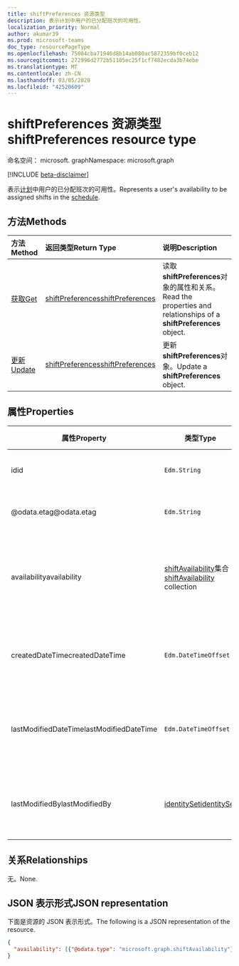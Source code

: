 ```yaml
---
title: shiftPreferences 资源类型
description: 表示计划中用户的已分配班次的可用性。
localization_priority: Normal
author: akumar39
ms.prod: microsoft-teams
doc_type: resourcePageType
ms.openlocfilehash: 75084cba71946d8b14ab080ac5872359bf0ceb12
ms.sourcegitcommit: 272996d2772b51105ec25f1cf7482ecda3b74ebe
ms.translationtype: MT
ms.contentlocale: zh-CN
ms.lasthandoff: 03/05/2020
ms.locfileid: "42520609"
---
```

# <a name="shiftpreferences-resource-type"></a><span data-ttu-id="04c47-103">shiftPreferences 资源类型</span><span class="sxs-lookup"><span data-stu-id="04c47-103">shiftPreferences resource type</span></span>

<span data-ttu-id="04c47-104">命名空间： microsoft. graph</span><span class="sxs-lookup"><span data-stu-id="04c47-104">Namespace: microsoft.graph</span></span>

[!INCLUDE [beta-disclaimer](../../includes/beta-disclaimer.md)]

<span data-ttu-id="04c47-105">表示[计划](schedule.md)中用户的已分配班次的可用性。</span><span class="sxs-lookup"><span data-stu-id="04c47-105">Represents a user's availability to be assigned shifts in the [schedule](schedule.md).</span></span>

## <a name="methods"></a><span data-ttu-id="04c47-106">方法</span><span class="sxs-lookup"><span data-stu-id="04c47-106">Methods</span></span>

| <span data-ttu-id="04c47-107">方法</span><span class="sxs-lookup"><span data-stu-id="04c47-107">Method</span></span>       | <span data-ttu-id="04c47-108">返回类型</span><span class="sxs-lookup"><span data-stu-id="04c47-108">Return Type</span></span> | <span data-ttu-id="04c47-109">说明</span><span class="sxs-lookup"><span data-stu-id="04c47-109">Description</span></span> |
|:-------------|:------------|:------------|
| [<span data-ttu-id="04c47-110">获取</span><span class="sxs-lookup"><span data-stu-id="04c47-110">Get</span></span>](../api/shiftpreferences-get.md) | [<span data-ttu-id="04c47-111">shiftPreferences</span><span class="sxs-lookup"><span data-stu-id="04c47-111">shiftPreferences</span></span>](shiftpreferences.md) | <span data-ttu-id="04c47-112">读取**shiftPreferences**对象的属性和关系。</span><span class="sxs-lookup"><span data-stu-id="04c47-112">Read the properties and relationships of a **shiftPreferences** object.</span></span> |
| [<span data-ttu-id="04c47-113">更新</span><span class="sxs-lookup"><span data-stu-id="04c47-113">Update</span></span>](../api/shiftpreferences-put.md) | [<span data-ttu-id="04c47-114">shiftPreferences</span><span class="sxs-lookup"><span data-stu-id="04c47-114">shiftPreferences</span></span>](shiftpreferences.md) | <span data-ttu-id="04c47-115">更新**shiftPreferences**对象。</span><span class="sxs-lookup"><span data-stu-id="04c47-115">Update a **shiftPreferences** object.</span></span> |

## <a name="properties"></a><span data-ttu-id="04c47-116">属性</span><span class="sxs-lookup"><span data-stu-id="04c47-116">Properties</span></span>

|<span data-ttu-id="04c47-117">属性</span><span class="sxs-lookup"><span data-stu-id="04c47-117">Property</span></span>          |<span data-ttu-id="04c47-118">类型</span><span class="sxs-lookup"><span data-stu-id="04c47-118">Type</span></span>           |<span data-ttu-id="04c47-119">说明</span><span class="sxs-lookup"><span data-stu-id="04c47-119">Description</span></span>                                                                                                                                      |
|--------------|---------------|-------------------------------------------------------------------------------------------------------------------------------------------------|
| <span data-ttu-id="04c47-120">id</span><span class="sxs-lookup"><span data-stu-id="04c47-120">id</span></span> | `Edm.String` | <span data-ttu-id="04c47-121">实体的标识符。</span><span class="sxs-lookup"><span data-stu-id="04c47-121">The identifier of the entity.</span></span> |
| <span data-ttu-id="04c47-122">@odata.etag</span><span class="sxs-lookup"><span data-stu-id="04c47-122">@odata.etag</span></span> | `Edm.String` | <span data-ttu-id="04c47-123">实体的更改键。</span><span class="sxs-lookup"><span data-stu-id="04c47-123">The change key for the entity.</span></span> |
| <span data-ttu-id="04c47-124">availability</span><span class="sxs-lookup"><span data-stu-id="04c47-124">availability</span></span> | <span data-ttu-id="04c47-125">[shiftAvailability](shiftavailability.md)集合</span><span class="sxs-lookup"><span data-stu-id="04c47-125">[shiftAvailability](shiftavailability.md) collection</span></span> | <span data-ttu-id="04c47-126">用户计划的工作及其定期模式的可用性。</span><span class="sxs-lookup"><span data-stu-id="04c47-126">Availability of the user to be scheduled for work and its recurrence pattern.</span></span> |
| <span data-ttu-id="04c47-127">createdDateTime</span><span class="sxs-lookup"><span data-stu-id="04c47-127">createdDateTime</span></span> | `Edm.DateTimeOffset` | <span data-ttu-id="04c47-128">创建实体时对应的时间戳。</span><span class="sxs-lookup"><span data-stu-id="04c47-128">Timestamp corresponding to when the entity was created.</span></span> |
| <span data-ttu-id="04c47-129">lastModifiedDateTime</span><span class="sxs-lookup"><span data-stu-id="04c47-129">lastModifiedDateTime</span></span> | `Edm.DateTimeOffset` | <span data-ttu-id="04c47-130">上次修改实体时对应的时间戳。</span><span class="sxs-lookup"><span data-stu-id="04c47-130">Timestamp corresponding to when the entity was last modified.</span></span> |
| <span data-ttu-id="04c47-131">lastModifiedBy</span><span class="sxs-lookup"><span data-stu-id="04c47-131">lastModifiedBy</span></span> | [<span data-ttu-id="04c47-132">identitySet</span><span class="sxs-lookup"><span data-stu-id="04c47-132">identitySet</span></span>](identityset.md) | <span data-ttu-id="04c47-133">上次修改实体的人员的标识。</span><span class="sxs-lookup"><span data-stu-id="04c47-133">Identity of the person who last modified the entity.</span></span> |

## <a name="relationships"></a><span data-ttu-id="04c47-134">关系</span><span class="sxs-lookup"><span data-stu-id="04c47-134">Relationships</span></span>

<span data-ttu-id="04c47-135">无。</span><span class="sxs-lookup"><span data-stu-id="04c47-135">None.</span></span>

## <a name="json-representation"></a><span data-ttu-id="04c47-136">JSON 表示形式</span><span class="sxs-lookup"><span data-stu-id="04c47-136">JSON representation</span></span>

<span data-ttu-id="04c47-137">下面是资源的 JSON 表示形式。</span><span class="sxs-lookup"><span data-stu-id="04c47-137">The following is a JSON representation of the resource.</span></span>

<!-- {
  "blockType": "resource",
  "optionalProperties": [

  ],
  "@odata.type": "microsoft.graph.shiftPreferences",
  "baseType": "microsoft.graph.changeTrackedEntity"
}-->

```json
{
  "availability": [{"@odata.type": "microsoft.graph.shiftAvailability"}]
}
```

<!-- uuid: 16cd6b66-4b1a-43a1-adaf-3a886856ed98
2019-02-04 14:57:30 UTC -->
<!-- {
  "type": "#page.annotation",
  "description": "shiftPreferences resource",
  "keywords": "",
  "section": "documentation",
  "tocPath": ""
}-->

